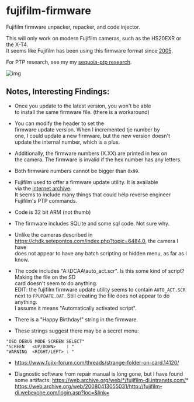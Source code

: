 # fujifilm-firmware
Fujifilm firmware unpacker, repacker, and code injector.

This will only work on modern Fujifilm cameras, such as the HS20EXR or the X-T4.  
It seems like Fujifilm has been using this firmware format since [2005](https://fujifilm-x.com/en-us/support/download/procedure-finepix-z/).  

For PTP research, see my my [sequoia-ptp research](https://github.com/petabyt/fujiptp).

![img](https://petabyt.dev/filedump/IMG_0010.JPG)

## Notes, Interesting Findings:
- Once you update to the latest version, you won't be able  
to install the same firmware file. (there is a workaround)  

- You can modify the header to set the  
firmware update version. When I incremented tje number by  
one, I could update a new firmware, but the new version doesn't  
update the internal number, which is a plus.  
- Additionally, the firmware numbers (X.XX) are printed in hex on  
the camera. The firmware is invalid if the hex number has any letters.  
- Both firmware numbers cannot be bigger than `0x99`.  

- Fujifilm used to offer a firmware update utility. It is available  
via the [internet archive](https://web.archive.org/web/20110318083436if_/http://www.fujifilm.com/support/digital_cameras/software/firmware/sdhc/exe/index/FPUpdateV.exe).  
It seems to include many things that could help reverse engineer  
Fujifilm's PTP commands.  

- Code is 32 bit ARM (not thumb)  

- The firmware includes SQLite and some sql code. Not sure why.  

- Unlike the cameras described in https://chdk.setepontos.com/index.php?topic=6484.0, the camera I have  
does not appear to have any batch scripting or hidden menu, as far as I know.  

- The code includes "A:\DCAA\auto_act.scr". Is this some kind of script? Making the file on the SD  
card doesn't seem to do anything.  
EDIT: the fujifilm firmware update utility seems to contain `AUTO_ACT.SCR`  
next to `FPUPDATE.DAT`. Still creating the file does not appear to do anything.  
I assume it means "Automatically activated script".  

- There is a "Happy Birthday!" string in the firmware.  

- These strings suggest there may be a secret menu:  
```
"OSD DEBUG MODE SCREEN SELECT"  
"SCREEN   <UP/DOWN>    : "  
"WARNING  <RIGHT/LEFT> : "  
```

- https://www.fujix-forum.com/threads/strange-folder-on-card.14120/

- Diagnostic software from repair manual is long gone, but I have found  
some artifacts: 
https://web.archive.org/web/*/fujifilm-di.intranets.com/*
https://web.archive.org/web/20080413055031/http://fujifilm-di.webexone.com/login.asp?loc=&link=
